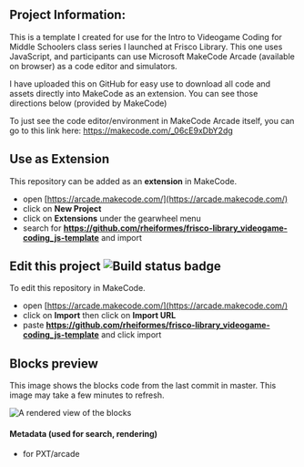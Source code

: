  

## Project Information:
This is a template I created for use for the Intro to Videogame Coding for Middle Schoolers class series I launched at Frisco Library. This one uses JavaScript, and participants can use Microsoft MakeCode Arcade (available on browser) as a code editor and simulators. 

I have uploaded this on GitHub for easy use to download all code and assets directly into MakeCode as an extension. You can see those directions below (provided by MakeCode)

To just see the code editor/environment in MakeCode Arcade itself, you can go to this link here: https://makecode.com/_06cE9xDbY2dg




## Use as Extension

This repository can be added as an **extension** in MakeCode.

* open [https://arcade.makecode.com/](https://arcade.makecode.com/)
* click on **New Project**
* click on **Extensions** under the gearwheel menu
* search for **https://github.com/rheiformes/frisco-library_videogame-coding_js-template** and import

## Edit this project ![Build status badge](https://github.com/rheiformes/frisco-library_videogame-coding_js-template/workflows/MakeCode/badge.svg)

To edit this repository in MakeCode.

* open [https://arcade.makecode.com/](https://arcade.makecode.com/)
* click on **Import** then click on **Import URL**
* paste **https://github.com/rheiformes/frisco-library_videogame-coding_js-template** and click import

## Blocks preview

This image shows the blocks code from the last commit in master.
This image may take a few minutes to refresh.

![A rendered view of the blocks](https://github.com/rheiformes/frisco-library_videogame-coding_js-template/raw/master/.github/makecode/blocks.png)

#### Metadata (used for search, rendering)

* for PXT/arcade
<script src="https://makecode.com/gh-pages-embed.js"></script><script>makeCodeRender("{{ site.makecode.home_url }}", "{{ site.github.owner_name }}/{{ site.github.repository_name }}");</script>
